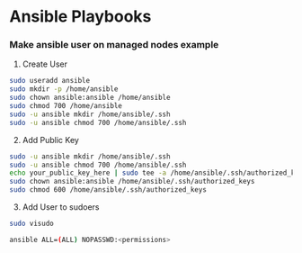 # Ansible Playbooks

### Make ansible user on managed nodes example

1. Create User

```bash
sudo useradd ansible
sudo mkdir -p /home/ansible
sudo chown ansible:ansible /home/ansible
sudo chmod 700 /home/ansible
sudo -u ansible mkdir /home/ansible/.ssh
sudo -u ansible chmod 700 /home/ansible/.ssh
```

2. Add Public Key

```bash
sudo -u ansible mkdir /home/ansible/.ssh
sudo -u ansible chmod 700 /home/ansible/.ssh
echo your_public_key_here | sudo tee -a /home/ansible/.ssh/authorized_keys > /dev/null
sudo chown ansible:ansible /home/ansible/.ssh/authorized_keys
sudo chmod 600 /home/ansible/.ssh/authorized_keys
```

3. Add User to sudoers

```bash
sudo visudo

ansible ALL=(ALL) NOPASSWD:<permissions>
```
